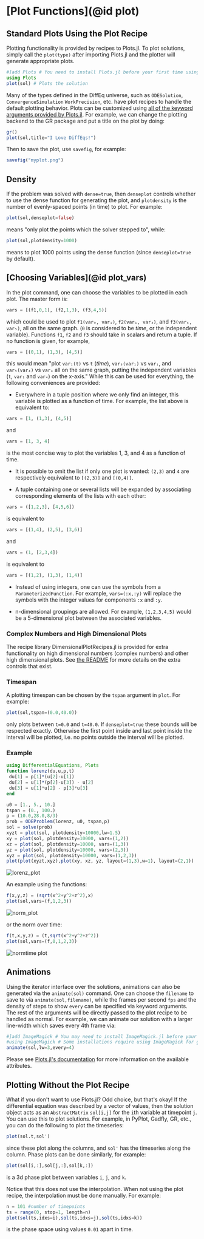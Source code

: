 # [Plot Functions](@id plot)

## Standard Plots Using the Plot Recipe

Plotting functionality is provided by recipes to Plots.jl. To
plot solutions, simply call the `plot(type)` after importing Plots.jl
and the plotter will generate appropriate plots.

```julia
#]add Plots # You need to install Plots.jl before your first time using it!
using Plots
plot(sol) # Plots the solution
```

Many of the types defined in the DiffEq universe, such as
`ODESolution`, `ConvergenceSimulation` `WorkPrecision`, etc. have plot recipes
to handle the default plotting behavior. Plots can be customized using
[all of the keyword arguments provided by Plots.jl](http://docs.juliaplots.org/dev/supported/).
For example, we can change the plotting backend to the GR package and put a title
on the plot by doing:

```julia
gr()
plot(sol,title="I Love DiffEqs!")
```

Then to save the plot, use `savefig`, for example:

```julia
savefig("myplot.png")
```

## Density

If the problem was solved with `dense=true`, then `denseplot` controls whether
to use the dense function for generating the plot, and `plotdensity` is the number
of evenly-spaced points (in time) to plot. For example:

```julia
plot(sol,denseplot=false)
```

means "only plot the points which the solver stepped to", while:

```julia
plot(sol,plotdensity=1000)
```

means to plot 1000 points using the dense function (since `denseplot=true` by
default).

## [Choosing Variables](@id plot_vars)

In the plot command, one can choose the variables to be plotted in each plot. The
master form is:

```julia
vars = [(f1,0,1), (f2,1,3), (f3,4,5)]
```

which could be used to plot `f1(var₀, var₁)`, `f2(var₁, var₃)`, and
`f3(var₄, var₅)`, all on the same graph. (`0` is considered to be *time*,
or the independent variable). Functions `f1`, `f2` and `f3` should take in scalars
and return a tuple. If no function is given, for example,

```julia
vars = [(0,1), (1,3), (4,5)]
```

this would mean "plot `var₁(t)` vs `t` (*time*), `var₃(var₁)` vs `var₁`, and
`var₅(var₄)` vs `var₄` all on the same graph, putting the independent variables
(`t`, `var₁` and `var₄`) on the x-axis." While this can be used for everything,
the following conveniences are provided:

* Everywhere in a tuple position where we only find an integer, this
  variable is plotted as a function of time.  For example, the list above
  is equivalent to:

```julia
vars = [1, (1,3), (4,5)]
```

and

```julia
vars = [1, 3, 4]
```

is the most concise way to plot the variables 1, 3, and 4 as a function
of time.

* It is possible to omit the list if only one plot is wanted: `(2,3)`
  and `4` are respectively equivalent to `[(2,3)]` and `[(0,4)]`.

* A tuple containing one or several lists will be expanded by
  associating corresponding elements of the lists with each other:

```julia
vars = ([1,2,3], [4,5,6])
```

is equivalent to

```julia
vars = [(1,4), (2,5), (3,6)]
```

and

```julia
vars = (1, [2,3,4])
```

is equivalent to

```julia
vars = [(1,2), (1,3), (1,4)]
```

* Instead of using integers, one can use the symbols from a `ParameterizedFunction`.
  For example, `vars=(:x,:y)` will replace the symbols with the integer values for
  components `:x` and `:y`.

* n-dimensional groupings are allowed. For example, `(1,2,3,4,5)` would be a
  5-dimensional plot between the associated variables.

### Complex Numbers and High Dimensional Plots

The recipe library DimensionalPlotRecipes.jl is provided for extra functionality
on high dimensional numbers (complex numbers) and other high dimensional plots.
See [the README](https://github.com/JuliaDiffEq/DimensionalPlotRecipes.jl) for
more details on the extra controls that exist.

### Timespan

A plotting timespan can be chosen by the `tspan` argument in `plot`. For example:

```julia
plot(sol,tspan=(0.0,40.0))
```

only plots between `t=0.0` and `t=40.0`. If `denseplot=true` these bounds will be respected
exactly. Otherwise the first point inside and last point inside the interval will be plotted,
i.e. no points outside the interval will be plotted.

### Example

```julia
using DifferentialEquations, Plots
function lorenz(du,u,p,t)
 du[1] = p[1]*(u[2]-u[1])
 du[2] = u[1]*(p[2]-u[3]) - u[2]
 du[3] = u[1]*u[2] - p[3]*u[3]
end

u0 = [1., 5., 10.]
tspan = (0., 100.)
p = (10.0,28.0,8/3)
prob = ODEProblem(lorenz, u0, tspan,p)
sol = solve(prob)
xyzt = plot(sol, plotdensity=10000,lw=1.5)
xy = plot(sol, plotdensity=10000, vars=(1,2))
xz = plot(sol, plotdensity=10000, vars=(1,3))
yz = plot(sol, plotdensity=10000, vars=(2,3))
xyz = plot(sol, plotdensity=10000, vars=(1,2,3))
plot(plot(xyzt,xyz),plot(xy, xz, yz, layout=(1,3),w=1), layout=(2,1))
```

![lorenz_plot](../assets/vars_plotting_example.png)

An example using the functions:

```julia
f(x,y,z) = (sqrt(x^2+y^2+z^2),x)
plot(sol,vars=(f,1,2,3))
```

![norm_plot](../assets/normalized.png)

or the norm over time:

```julia
f(t,x,y,z) = (t,sqrt(x^2+y^2+z^2))
plot(sol,vars=(f,0,1,2,3))
```

![normtime plot](https://user-images.githubusercontent.com/1814174/94351101-4667df80-0023-11eb-987d-aca652e32521.png)

## Animations

Using the iterator interface over the solutions, animations can also be generated
via the `animate(sol)` command. One can choose the `filename` to save to via
`animate(sol,filename)`, while the frames per second `fps` and the density of steps
to show `every` can be specified via keyword arguments.
The rest of the arguments will be directly passed to the plot recipe to be handled
as normal. For example, we can animate our solution with a larger line-width which
saves every 4th frame via:

```julia
#]add ImageMagick # You may need to install ImageMagick.jl before your first time using it!
#using ImageMagick # Some installations require using ImageMagick for good animations
animate(sol,lw=3,every=4)
```

Please see [Plots.jl's documentation](https://juliaplots.github.io/) for more information
on the available attributes.

## Plotting Without the Plot Recipe

What if you don't want to use Plots.jl? Odd choice, but that's okay! If the differential
equation was described by a vector of values, then the solution object acts as
an `AbstractMatrix` `sol[i,j]` for the `i`th variable at timepoint `j`. You can
use this to plot solutions. For example, in PyPlot, Gadfly, GR, etc., you can
do the following to plot the timeseries:

```julia
plot(sol.t,sol')
```

since these plot along the columns, and `sol'` has the timeseries along the column.
Phase plots can be done similarly, for example:

```julia
plot(sol[i,:],sol[j,:],sol[k,:])
```

is a 3d phase plot between variables `i`, `j`, and `k`.

Notice that this does not use the interpolation. When not using the plot recipe,
the interpolation must be done manually. For example:

```julia
n = 101 #number of timepoints
ts = range(0, stop=1, length=n)
plot(sol(ts,idxs=i),sol(ts,idxs=j),sol(ts,idxs=k))
```

is the phase space using values `0.01` apart in time.
